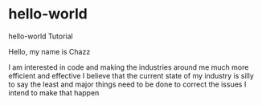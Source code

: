 # hello-world
hello-world Tutorial

Hello, my name is Chazz

I am interested in code and making the industries around me much more efficient and effective
I believe that the current state of my industry is silly to say the least and major things need to be done to correct the issues
I intend to make that happen
